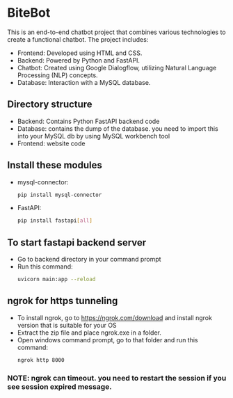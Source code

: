 # BiteBot
This is an end-to-end chatbot project that combines various technologies to create a functional chatbot. The project includes:
- Frontend: Developed using HTML and CSS.
- Backend: Powered by Python and FastAPI.
- Chatbot: Created using Google Dialogflow, utilizing Natural Language Processing (NLP) concepts.
- Database: Interaction with a MySQL database.

## Directory structure
- Backend: Contains Python FastAPI backend code
- Database: contains the dump of the database. you need to import this into your MySQL db by using MySQL workbench tool
- Frontend: website code

## Install these modules
- mysql-connector:
  ```bash
  pip install mysql-connector
  ```
- FastAPI:
  ```bash
  pip install fastapi[all]
  ```

## To start fastapi backend server
- Go to backend directory in your command prompt
- Run this command:
  ```bash
  uvicorn main:app --reload
  ```

## ngrok for https tunneling
- To install ngrok, go to https://ngrok.com/download and install ngrok version that is suitable for your OS
- Extract the zip file and place ngrok.exe in a folder.
- Open windows command prompt, go to that folder and run this command:
  ```bash
  ngrok http 8000
  ```

### NOTE: ngrok can timeout. you need to restart the session if you see session expired message.

